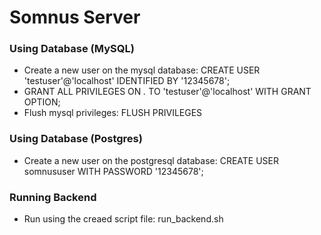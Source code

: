 # Somnus Server

### Using Database (MySQL)
- Create a new user on the mysql database: CREATE USER 'testuser'@'localhost' IDENTIFIED BY '12345678';
- GRANT ALL PRIVILEGES ON *.* TO 'testuser'@'localhost' WITH GRANT OPTION;
- Flush mysql privileges: FLUSH PRIVILEGES

### Using Database (Postgres)
- Create a new user on the postgresql database: CREATE USER somnususer WITH PASSWORD '12345678';

### Running Backend
- Run using the creaed script file: run_backend.sh

